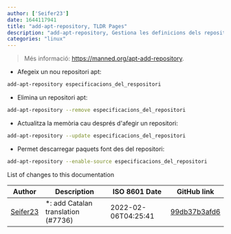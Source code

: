 ```yaml
---
author: ['Seifer23']
date: 1644117941
title: "add-apt-repository, TLDR Pages"
description: "add-apt-repository, Gestiona les definicions dels repositoris apt."
categories: "linux"
---
```

> Més informació: <https://manned.org/apt-add-repository>.

- Afegeix un nou repositori apt:

```bash
add-apt-repository especificacions_del_respositori
```

- Elimina un repositori apt:

```bash
add-apt-repository --remove especificacions_del_repositori
```

- Actualitza la memòria cau després d'afegir un repositori:

```bash
add-apt-repository --update especificacions_del_repositori
```

- Permet descarregar paquets font des del repositori:

```bash
add-apt-repository --enable-source especificacions_del_repositori
```
List of changes to this documentation


Author | Description | ISO 8601 Date | GitHub link
------|-----|-----|-----
[Seifer23](mailto:48915360+Seifer23@users.noreply.github.com) | *: add Catalan translation (#7736) | 2022-02-06T04:25:41 | [99db37b3afd6](https://github.com/tldr-pages/tldr/commit/99db37b3afd6dba836a6d94e4688601fdb3bac98)

